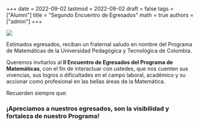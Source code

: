 +++
date      = 2022-09-02
lastmod   = 2022-09-02
draft     = false
tags      = ["Alumni"]
title     = "Segundo Encuentro de Egresados"
math      = true
authors = ["admin"]
+++

![](https://matematicas.netlify.com/img/EncuentroEgresados2022.jpg)

Estimados egresados, reciban un fraternal saludo en nombre del Programa de Matemáticas de la Universidad Pedagógica y Tecnológica de Colombia.

Queremos invitarlos al **II Encuentro de Egresados del Programa de Matemáticas**, con el fin de interactuar con ustedes, que nos cuenten sus vivencias, sus logros o dificultades en el campo laboral, académico y su accionar como profesional en las bellas áreas de la Matemática.

<!--Es muy importante su presencia; por ello, les solicitamos muy amablemente confirmen su asistencia al Encuentro, por este medio o por el grupo de WhatsApp Egresados_Matemáticas_UPTC. -->

Recuerden siempre que:

### ¡Apreciamos a nuestros egresados, son la visibilidad y fortaleza de nuestro Programa!



